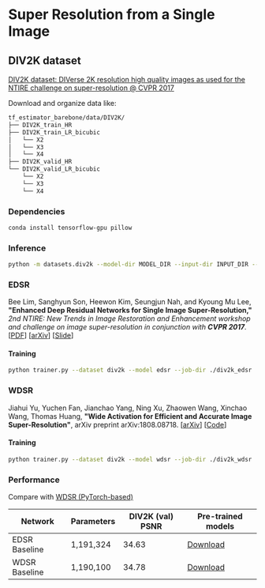 # Super Resolution from a Single Image

## DIV2K dataset
[DIV2K dataset: DIVerse 2K resolution high quality images as used for the NTIRE challenge on super-resolution @ CVPR 2017](https://data.vision.ee.ethz.ch/cvl/DIV2K/)

Download and organize data like: 
```bash
tf_estimator_barebone/data/DIV2K/
├── DIV2K_train_HR
├── DIV2K_train_LR_bicubic
│   └── X2
│   └── X3
│   └── X4
├── DIV2K_valid_HR
└── DIV2K_valid_LR_bicubic
    └── X2
    └── X3
    └── X4
```

### Dependencies
```bash
conda install tensorflow-gpu pillow
```

### Inference
```bash
python -m datasets.div2k --model-dir MODEL_DIR --input-dir INPUT_DIR --output-dir OUTPUT_DIR
```

### EDSR
Bee Lim, Sanghyun Son, Heewon Kim, Seungjun Nah, and Kyoung Mu Lee, **"Enhanced Deep Residual Networks for Single Image Super-Resolution,"** <i>2nd NTIRE: New Trends in Image Restoration and Enhancement workshop and challenge on image super-resolution in conjunction with **CVPR 2017**. </i> [[PDF](http://openaccess.thecvf.com/content_cvpr_2017_workshops/w12/papers/Lim_Enhanced_Deep_Residual_CVPR_2017_paper.pdf)] [[arXiv](https://arxiv.org/abs/1707.02921)] [[Slide](https://cv.snu.ac.kr/research/EDSR/Presentation_v3(release).pptx)]

#### Training
```bash
python trainer.py --dataset div2k --model edsr --job-dir ./div2k_edsr
```

### WDSR
Jiahui Yu, Yuchen Fan, Jianchao Yang, Ning Xu, Zhaowen Wang, Xinchao Wang, Thomas Huang, **"Wide Activation for Efficient and Accurate Image Super-Resolution"**, arXiv preprint arXiv:1808.08718. [[arXiv](https://arxiv.org/abs/1808.08718)] [[Code](https://github.com/JiahuiYu/wdsr_ntire2018)]

#### Training
```bash
python trainer.py --dataset div2k --model wdsr --job-dir ./div2k_wdsr
```

### Performance
Compare with [WDSR (PyTorch-based)](https://github.com/JiahuiYu/wdsr_ntire2018#overall-performance)

| Network | Parameters | DIV2K (val) PSNR | Pre-trained models |
| - | - | - | - |
| EDSR Baseline | 1,191,324 | 34.63 | [Download](https://github.com/ychfan/tf_estimator_barebone/files/2502372/edsr.zip) |
| WDSR Baseline | 1,190,100 | 34.78 | [Download](https://github.com/ychfan/tf_estimator_barebone/files/2502414/wdsr.zip) |
